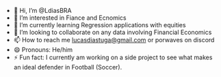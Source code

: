 - 👋 Hi, I’m @LdiasBRA
- 👀 I’m interested in Fiance and Ecnomics
- 🌱 I’m currently learning Regression applications with equities
- 💞️ I’m looking to collaborate on any data involving Financial Economics
- 📫 How to reach me lucasdiastuga@gmail.com or porwaves on discord
- 😄 Pronouns: He/him
- ⚡ Fun fact: I currently am working on a side project to see what makes an ideal defender in Football (Soccer).

<!---
LdiasBRA/LdiasBRA is a ✨ special ✨ repository because its `README.md` (this file) appears on your GitHub profile.
You can click the Preview link to take a look at your changes.
--->
